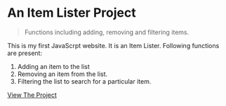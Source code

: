 # An Item Lister Project

> Functions including adding, removing and filtering items.

This is my first JavaScrpt website.
It is an Item Lister.
Following functions are present:
1. Adding an item to the list
2. Removing an item from the list.
3. Filtering the list to search for a particular item. 

[View The Project](https://akumar111.github.io/ITEM-LISTER/)